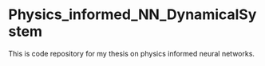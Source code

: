 # Physics_informed_NN_DynamicalSystem
This is code repository for my thesis on physics informed neural networks. 
